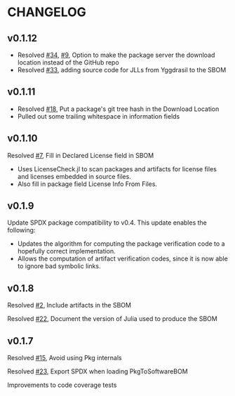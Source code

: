 # CHANGELOG

## v0.1.12
* Resolved [#34](https://github.com/SamuraiAku/PkgToSoftwareBOM.jl/issues/34), [#9](https://github.com/SamuraiAku/PkgToSoftwareBOM.jl/issues/9), Option to make the package server the download location instead of the GitHub repo
* Resolved [#33](https://github.com/SamuraiAku/PkgToSoftwareBOM.jl/issues/33), adding source code for JLLs from Yggdrasil to the SBOM 

## v0.1.11
* Resolved [#18](https://github.com/SamuraiAku/PkgToSoftwareBOM.jl/issues/18), Put a package's git tree hash in the Download Location
* Pulled out some trailing whitespace in information fields

## v0.1.10
Resolved [#7](https://github.com/SamuraiAku/PkgToSoftwareBOM.jl/issues/7), Fill in Declared License field in SBOM
* Uses LicenseCheck.jl to scan packages and artifacts for license files and licenses embedded in source files.
* Also fill in package field License Info From Files.

## v0.1.9
Update SPDX package compatibility to v0.4.  This update enables the following:
* Updates the algorithm for computing the package verification code to a hopefully correct implementation.
* Allows the computation of artifact verification codes, since it is now able to ignore bad symbolic links.

## v0.1.8
Resolved [#2](https://github.com/SamuraiAku/PkgToSoftwareBOM.jl/issues/2), Include artifacts in the SBOM

Resolved [#22](https://github.com/SamuraiAku/PkgToSoftwareBOM.jl/issues/22), Document the version of Julia used to produce the SBOM

## v0.1.7
Resolved [#15](https://github.com/SamuraiAku/PkgToSoftwareBOM.jl/issues/15), Avoid using Pkg internals

Resolved [#23](https://github.com/SamuraiAku/PkgToSoftwareBOM.jl/issues/23), Export SPDX when loading PkgToSoftwareBOM

Improvements to code coverage tests
